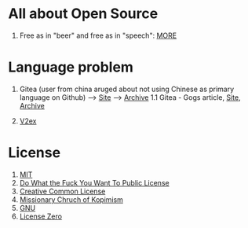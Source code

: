 # All about Open Source 

1. Free as in "beer" and free as in "speech": [MORE](https://www.howtogeek.com/howto/31717/what-do-the-phrases-free-speech-vs.-free-beer-really-mean/)


# Language problem

1. Gitea (user from china aruged about not using Chinese as primary language on Github) --> [Site](https://github.com/go-gitea/gitea/issues/703) --> [Archive](http://archive.is/EdMlx)
1.1 Gitea - Gogs article, [Site](https://blog.wolfogre.com/posts/gogs-vs-gitea/), [Archive](http://archive.is/BownO)

2. [V2ex](https://www.v2ex.com/t/399171)

# License

1. [MIT](https://en.wikipedia.org/wiki/MIT_License)
2. [Do What the Fuck You Want To Public License](http://www.wtfpl.net/)
3. [Creative Common License](https://en.wikipedia.org/wiki/Creative_Commons_license#Zero_/_public_domain)
4. [Missionary Chruch of Kopimism](https://kopimistsamfundet.se/english/)
5. [GNU](https://www.gnu.org/licenses/licenses.en.html)
6. [License Zero](https://licensezero.com/)

